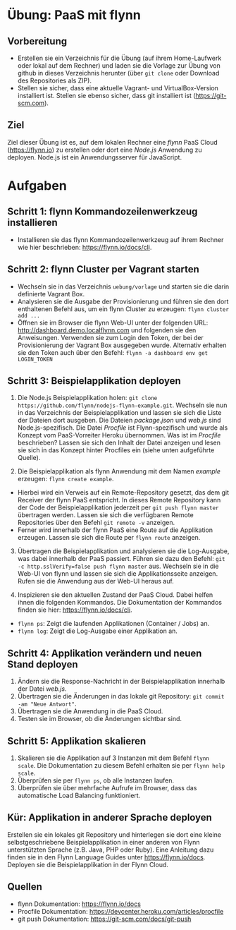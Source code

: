 # Übung: PaaS mit flynn

## Vorbereitung
* Erstellen sie ein Verzeichnis für die Übung (auf ihrem Home-Laufwerk oder lokal auf dem Rechner) und laden sie die Vorlage zur Übung von github in dieses Verzeichnis herunter (über `git clone` oder Download des Repositories als ZIP).
* Stellen sie sicher, dass eine aktuelle Vagrant- und VirtualBox-Version installiert ist. Stellen sie ebenso sicher, dass git installiert ist (https://git-scm.com).

## Ziel
Ziel dieser Übung ist es, auf dem lokalen Rechner eine _flynn_ PaaS Cloud (https://flynn.io) zu erstellen oder dort eine _Node.js_ Anwendung zu deployen. Node.js ist ein Anwendungsserver für JavaScript.

# Aufgaben

## Schritt 1: flynn Kommandozeilenwerkzeug installieren
* Installieren sie das flynn Kommandozeilenwerkzeug auf ihrem Rechner wie hier beschrieben: https://flynn.io/docs/cli.

## Schritt 2: flynn Cluster per Vagrant starten
* Wechseln sie in das Verzeichnis `uebung/vorlage` und starten sie die darin definierte Vagrant Box.
* Analysieren sie die Ausgabe der Provisionierung und führen sie den dort enthaltenen Befehl aus, um ein flynn Cluster zu erzeugen: `flynn cluster add ...`
* Öffnen sie im Browser die flynn Web-UI unter der folgenden URL: http://dashboard.demo.localflynn.com und folgenden sie den Anweisungen. Verwenden sie zum Login den Token, der bei der Provisionierung der Vagrant Box ausgegeben wurde. Alternativ erhalten sie den Token auch über den Befehl: `flynn -a dashboard env get LOGIN_TOKEN`

## Schritt 3: Beispielapplikation deployen

1. Die Node.js Beispielapplikation holen:
`git clone https://github.com/flynn/nodejs-flynn-example.git`.
Wechseln sie nun in das Verzeichnis der Beispielapplikation und lassen sie sich die Liste der Dateien dort ausgeben. Die Dateien _package.json_ und _web.js_ sind Node.js-spezifisch. Die Datei _Procfile_ ist Flynn-spezifisch und wurde als Konzept vom PaaS-Vorreiter Heroku übernommen. Was ist im _Procfile_ beschrieben? Lassen sie sich den Inhalt der Datei anzeigen und lesen sie sich in das Konzept hinter Procfiles ein (siehe unten aufgeführte Quelle).

2. Die Beispielapplikation als flynn Anwendung mit dem Namen _example_ erzeugen: `flynn create example`.
 * Hierbei wird ein Verweis auf ein Remote-Repository gesetzt, das dem git Receiver der flynn PaaS entspricht. In dieses Remote Repository kann der Code der Beispielapplikation jederzeit per `git push flynn master` übertragen werden. Lassen sie sich die verfügbaren Remote Repositories über den Befehl `git remote -v` anzeigen.
 * Ferner wird innerhalb der flynn PaaS eine Route auf die Applikation erzeugen. Lassen sie sich die Route per `flynn route` anzeigen.

3. Übertragen die Beispielapplikation und analysieren sie die Log-Ausgabe, was dabei innerhalb der PaaS passiert. 
Führen sie dazu den Befehl: `git -c http.sslVerify=false push flynn master` aus.
Wechseln sie in die Web-UI von flynn und lassen sie sich die Applikationsseite anzeigen. Rufen sie die Anwendung aus der Web-UI heraus auf.

4. Inspizieren sie den aktuellen Zustand der PaaS Cloud. Dabei helfen ihnen die folgenden Kommandos. Die Dokumentation der Kommandos finden sie hier: https://flynn.io/docs/cli.
  * `flynn ps`: Zeigt die laufenden Applikationen (Container / Jobs) an.
  * `flynn log`: Zeigt die Log-Ausgabe einer Applikation an.


## Schritt 4: Applikation verändern und neuen Stand deployen
1. Ändern sie die Response-Nachricht in der Beispielapplikation innerhalb der Datei _web.js_.
2. Übertragen sie die Änderungen in das lokale git Repository: `git commit -am "Neue Antwort"`.
3. Übertragen sie die Anwendung in die PaaS Cloud.
4. Testen sie im Browser, ob die Änderungen sichtbar sind.

## Schritt 5: Applikation skalieren
1. Skalieren sie die Applikation auf 3 Instanzen mit dem Befehl `flynn scale`. Die Dokumentation zu diesem Befehl erhalten sie per  `flynn help scale`.
2. Überprüfen sie per `flynn ps`, ob alle Instanzen laufen.
3. Überprüfen sie über mehrfache Aufrufe im Browser, dass das automatische Load Balancing funktioniert.

## Kür: Applikation in anderer Sprache deployen
Erstellen sie ein lokales git Repository und hinterlegen sie dort eine kleine selbstgeschriebene Beispielapplikation in einer anderen von Flynn unterstützten Sprache (z.B. Java, PHP oder Ruby). Eine Anleitung dazu finden sie in den Flynn Language Guides unter https://flynn.io/docs. Deployen sie die Beispielapplikation in der Flynn Cloud.

## Quellen
 * flynn Dokumentation: https://flynn.io/docs
 * Procfile Dokumentation: https://devcenter.heroku.com/articles/procfile
 * git push Dokumentation: https://git-scm.com/docs/git-push
